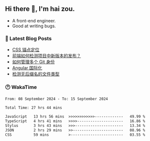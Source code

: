 ## Hi there 👋, I'm hai zou.

- A front-end engineer.
- Good at writing bugs.

### 📖 Latest Blog Posts
<!-- BLOG-POST-LIST:START -->
- [CSS 锚点定位](https://blog.izou.top/css/anchor-position/)
- [前端如何检测项目中新版本的发布？](https://blog.izou.top/angular/version-update/)
- [如何管理多个 Git 身份](https://blog.izou.top/git/multi-git-identity/)
- [Angular 国际化](https://blog.izou.top/angular/i18n/)
- [检测无后缀名的文件类型](https://blog.izou.top/js/filetype-check/)
<!-- BLOG-POST-LIST:END -->

### 🕐 WakaTime
<!--START_SECTION:waka-->

```txt
From: 08 September 2024 - To: 15 September 2024

Total Time: 27 hrs 44 mins

JavaScript   13 hrs 56 mins  >>>>>>>>>>>>-------------   49.99 %
TypeScript   4 hrs 41 mins   >>>>---------------------   16.86 %
Stylus       3 hrs 43 mins   >>>----------------------   13.34 %
JSON         2 hrs 29 mins   >>-----------------------   08.96 %
CSS          59 mins         >------------------------   03.55 %
```

<!--END_SECTION:waka-->
